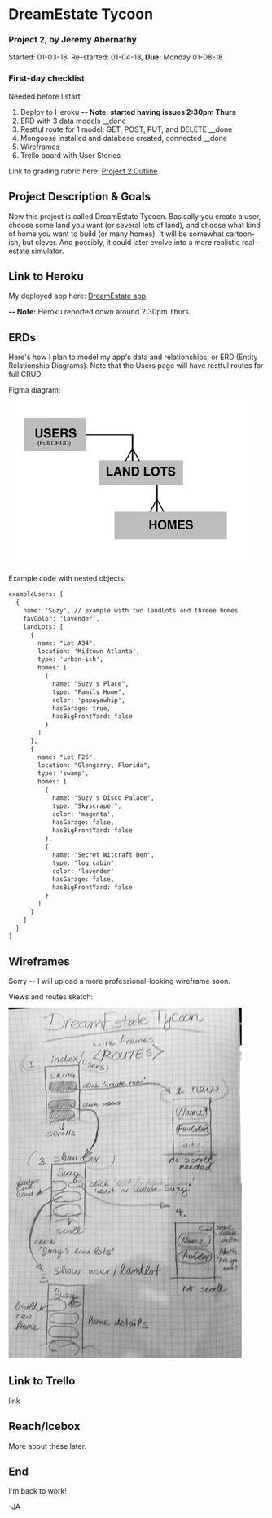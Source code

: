 # DreamEstate Tycoon

### Project 2, by Jeremy Abernathy

Started: 01-03-18, Re-started: 01-04-18, **Due:** Monday 01-08-18

### First-day checklist

Needed before I start:

1. Deploy to Heroku 
**-- Note: started having issues 2:30pm Thurs**
2. ERD with 3 data models __done
3. Restful route for 1 model: GET, POST, PUT, and DELETE __done
4. Mongoose installed and database created, connected __done
5. Wireframes 
6. Trello board with User Stories 

Link to grading rubric here: [Project 2 Outline](https://git.generalassemb.ly/atl-wdi/wdi-curriculum/tree/master/projects/unit_02).

## Project Description & Goals

Now this project is called DreamEstate Tycoon. Basically you create a user, choose some land you want (or several lots of land), and choose what kind of home you want to build (or many homes). It will be somewhat cartoon-ish, but clever. And possibly, it could later evolve into a more realistic real-estate simulator.

## Link to Heroku

My deployed app here: [DreamEstate app](https://boiling-bastion-78431.herokuapp.com/). 

**-- Note:** Heroku reported down around 2:30pm Thurs.

## ERDs

Here's how I plan to model my app's data and relationships, or ERD (Entity Relationship Diagrams). Note that the Users page will have restful routes for full CRUD. 

Figma diagram:

![Figma image](z_dream-estate_ERD-1.png "Figma image")

Example code with nested objects:

```
exampleUsers: [
  {
    name: 'Suzy', // example with two landLots and threee homes
    favColor: 'lavender',
    landLots: [
      {
        name: "Lot A34",
        location: 'Midtown Atlanta',
        type: 'urban-ish',
        homes: [
          {
            name: "Suzy's Place",
            type: "Family Home",
            color: 'papayawhip',
            hasGarage: true,
            hasBigFrontYard: false
          }
        ]
      },
      {
        name: "Lot F26",
        location: "Glengarry, Florida",
        type: 'swamp',
        homes: [
          {
            name: "Suzy's Disco Palace",
            type: "Skyscraper",
            color: 'magenta',
            hasGarage: false,
            hasBigFrontYard: false
          },
          {
            name: "Secret Witcraft Den",
            type: "log cabin",
            color: 'lavender'
            hasGarage: false,
            hasBigFrontYard: false
          }
        ]
      }
    ]
  }
]
```

## Wireframes

Sorry -- I will upload a more professional-looking wireframe soon.

Views and routes sketch:

![Hand-drawn image](z_dream-estate_WIREFRAME-1.png "hand-drawn image")

## Link to Trello

link 

## Reach/Icebox

More about these later. 

## End

I'm back to work!

-JA